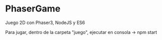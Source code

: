 # PhaserGame
Juego 2D con Phaser3, NodeJS y ES6

Para jugar, dentro de la carpeta "juego", ejecutar en consola -> npm start
